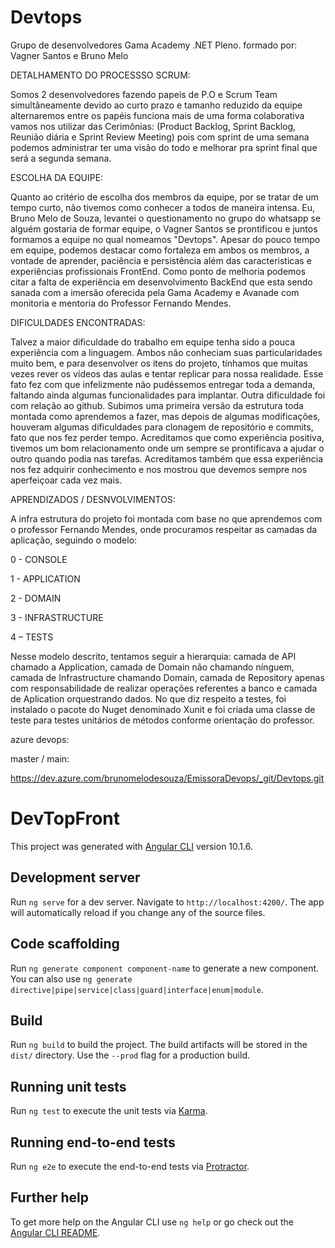 
# Devtops
Grupo de desenvolvedores Gama Academy .NET Pleno. formado por: Vagner Santos e Bruno Melo

DETALHAMENTO DO PROCESSSO SCRUM:

Somos 2 desenvolvedores fazendo papeis de P.O e Scrum Team simultâneamente devido ao curto prazo e tamanho reduzido da equipe alternaremos entre os papéis funciona mais de uma forma colaborativa vamos nos utilizar das Cerimônias: (Product Backlog, Sprint Backlog, Reunião diária e Sprint Review Meeting) pois com sprint de uma semana podemos administrar ter uma visão do todo e melhorar pra sprint final que será a segunda semana.

ESCOLHA DA EQUIPE:

Quanto ao critério de escolha dos membros da equipe, por se tratar de um tempo curto, não tivemos como conhecer a todos de maneira intensa. Eu, Bruno Melo de Souza, levantei o questionamento no grupo do whatsapp se alguém gostaria de formar equipe, o Vagner Santos se prontificou e juntos formamos a equipe no qual nomeamos "Devtops". Apesar do pouco tempo em equipe, podemos destacar como fortaleza em ambos os membros, a vontade de aprender, paciência e persistência além das caracteristicas e experiências profissionais FrontEnd. Como ponto de melhoria podemos citar a falta de experiência em desenvolvimento BackEnd que esta sendo sanada com a imersão oferecida pela Gama Academy e Avanade com monitoria e mentoria do Professor Fernando Mendes.

DIFICULDADES ENCONTRADAS: 

Talvez a maior dificuldade do trabalho em equipe tenha sido a pouca experiência com a linguagem. Ambos não conheciam suas particularidades muito bem, e para desenvolver os itens do projeto, tínhamos que muitas vezes rever os vídeos das aulas e tentar replicar para nossa realidade. Esse fato fez com que infelizmente não pudéssemos entregar toda a demanda, faltando ainda algumas funcionalidades para implantar. Outra dificuldade foi com relação ao github. Subimos uma primeira versão da estrutura toda montada como aprendemos a fazer, mas depois de algumas modificações, houveram algumas dificuldades para clonagem de repositório e commits, fato que nos fez perder tempo.
Acreditamos que como experiência positiva, tivemos um bom relacionamento onde um sempre se prontificava a ajudar o outro quando podia nas tarefas. Acreditamos também que essa experiência nos fez adquirir conhecimento e nos mostrou que devemos sempre nos aperfeiçoar cada vez mais.

APRENDIZADOS / DESNVOLVIMENTOS:

A infra estrutura do projeto foi montada com base no que aprendemos com o professor Fernando Mendes, onde procuramos respeitar as camadas da aplicação, seguindo o modelo:

0 - CONSOLE

1 - APPLICATION

2 - DOMAIN

3 - INFRASTRUCTURE

4 – TESTS

Nesse modelo descrito, tentamos seguir a hierarquia: camada de API chamado a Application, camada de Domain não chamando nínguem, camada de Infrastructure chamando Domain, camada de Repository apenas com responsabilidade de realizar operações referentes a banco e camada de Aplication orquestrando dados. No que diz respeito a testes, foi instalado o pacote do Nuget denominado Xunit e foi criada uma classe de teste para testes unitários de métodos conforme orientação do professor. 

azure devops:

master / main:

https://dev.azure.com/brunomelodesouza/EmissoraDevops/_git/Devtops.git



# DevTopFront

This project was generated with [Angular CLI](https://github.com/angular/angular-cli) version 10.1.6.

## Development server

Run `ng serve` for a dev server. Navigate to `http://localhost:4200/`. The app will automatically reload if you change any of the source files.

## Code scaffolding

Run `ng generate component component-name` to generate a new component. You can also use `ng generate directive|pipe|service|class|guard|interface|enum|module`.

## Build

Run `ng build` to build the project. The build artifacts will be stored in the `dist/` directory. Use the `--prod` flag for a production build.

## Running unit tests

Run `ng test` to execute the unit tests via [Karma](https://karma-runner.github.io).

## Running end-to-end tests

Run `ng e2e` to execute the end-to-end tests via [Protractor](http://www.protractortest.org/).

## Further help

To get more help on the Angular CLI use `ng help` or go check out the [Angular CLI README](https://github.com/angular/angular-cli/blob/master/README.md).

